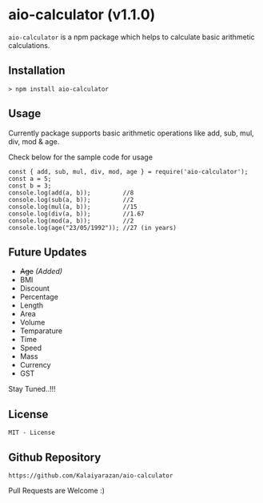 # aio-calculator (v1.1.0)

`aio-calculator` is a npm package which helps to calculate basic arithmetic calculations.

## Installation

```
> npm install aio-calculator
```

## Usage

Currently package supports basic arithmetic operations like add, sub, mul, div, mod & age.

Check below for the sample code for usage

```
const { add, sub, mul, div, mod, age } = require('aio-calculator');
const a = 5;
const b = 3;
console.log(add(a, b));         //8
console.log(sub(a, b));         //2
console.log(mul(a, b));         //15
console.log(div(a, b));         //1.67
console.log(mod(a, b));         //2
console.log(age("23/05/1992")); //27 (in years)
```

## Future Updates

- ~~Age~~ _(Added)_
- BMI
- Discount
- Percentage
- Length
- Area
- Volume
- Temparature
- Time
- Speed
- Mass
- Currency
- GST

Stay Tuned..!!!

## License

`MIT - License`

## Github Repository

```
https://github.com/Kalaiyarazan/aio-calculator
```

Pull Requests are Welcome :)
